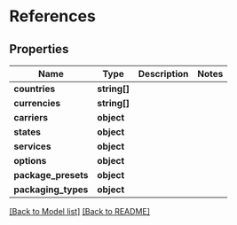 # References

## Properties
Name | Type | Description | Notes
------------ | ------------- | ------------- | -------------
**countries** | **string[]** |  | 
**currencies** | **string[]** |  | 
**carriers** | **object** |  | 
**states** | **object** |  | 
**services** | **object** |  | 
**options** | **object** |  | 
**package_presets** | **object** |  | 
**packaging_types** | **object** |  | 

[[Back to Model list]](../README.md#documentation-for-models) [[Back to README]](../README.md)

